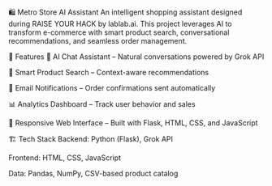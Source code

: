 🛍️ Metro Store AI Assistant
An intelligent shopping assistant designed during RAISE YOUR HACK by lablab.ai. This project leverages AI to transform e-commerce with smart product search, conversational recommendations, and seamless order management.

🚀 Features
🤖 AI Chat Assistant – Natural conversations powered by Grok API

🛒 Smart Product Search – Context-aware recommendations

📧 Email Notifications – Order confirmations sent automatically

📊 Analytics Dashboard – Track user behavior and sales

🎨 Responsive Web Interface – Built with Flask, HTML, CSS, and JavaScript

🏗️ Tech Stack
Backend: Python (Flask), Grok API

Frontend: HTML, CSS, JavaScript

Data: Pandas, NumPy, CSV-based product catalog
